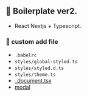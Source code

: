 ## 🧰 Boilerplate ver2.

- React Nextjs + Typescript.

### 🪫 custom add file

- `.babelrc`
- `styles/global-styled.ts`
- `styles/styled.d.ts`
- `styles/theme.ts`
- [\_document.tsx](https://fe-hyunsu.github.io/app-document)
- [modal](https://fe-hyunsu.github.io/modal)
